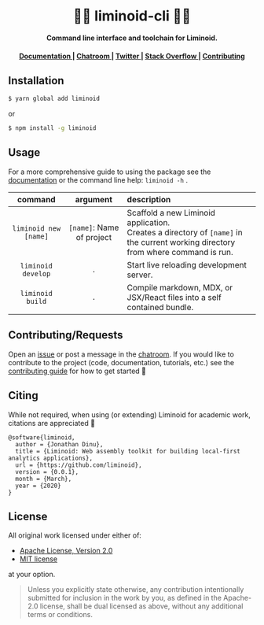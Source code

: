<div align="center">

  <h1>🔵🔴 liminoid-cli 🔴🔵</h1>

<strong>Command line interface and toolchain for Liminoid.</strong>

</div>

<div align="center">
  <h4>
    <a href="https://liminoid.io/reference/cli/">
      Documentation
    </a>
    <span> | </span>
    <a href="https://discord.gg/wWUXSDj">
      Chatroom
    </a>
    <span> | </span>
    <a href="https://twitter.com/liminoid_io">
      Twitter
    </a>
    <span> | </span>
    <a href="https://stackoverflow.com/questions/tagged/liminoid">
      Stack Overflow
    </a>
    <span> | </span>
    <a href="https://liminoid.io/contributing/">
      Contributing
    </a>
  </h4>
</div>

## Installation

```sh
$ yarn global add liminoid
```

or

```sh
$ npm install -g liminoid
```

## Usage

For a more comprehensive guide to using the package see the [documentation](https://liminoid.io/reference/cli/) or the command line help: `liminoid -h` .

<!-- prettier-ignore -->
|  command  | argument | description  |
| :--------:  |:--:| :--------- |
| `liminoid new [name]` | `[name]`: Name of project | Scaffold a new Liminoid application. <br/>Creates a directory of `[name]` in the current working directory from where command is run.  |
|  `liminoid develop`  | `.` | Start live reloading development server. |
|   `liminoid build`   | `.` | Compile markdown, MDX, or JSX/React files into a self contained bundle. |

## Contributing/Requests

Open an [issue](https://github.com/liminoid/liminoid-cli/issues) or post a message in the [chatroom](https://discord.gg/wWUXSDj). If you would like to contribute to the project (code, documentation, tutorials, etc.) see the [contributing guide](https://liminoid.io/contributing/) for how to get started 🙌

## Citing

While not required, when using (or extending) Liminoid for academic work, citations are appreciated 🙏

```
@software{liminoid,
  author = {Jonathan Dinu},
  title = {Liminoid: Web assembly toolkit for building local-first analytics applications},
  url = {https://github.com/liminoid},
  version = {0.0.1},
  month = {March},
  year = {2020}
}
```

## License

All original work licensed under either of:

- [Apache License, Version 2.0](http://www.apache.org/licenses/LICENSE-2.0)
- [MIT license](http://opensource.org/licenses/MIT)

at your option.

> Unless you explicitly state otherwise, any contribution intentionally submitted for inclusion in the work by you, as defined in the Apache-2.0 license, shall be dual licensed as above, without any additional terms or conditions.
